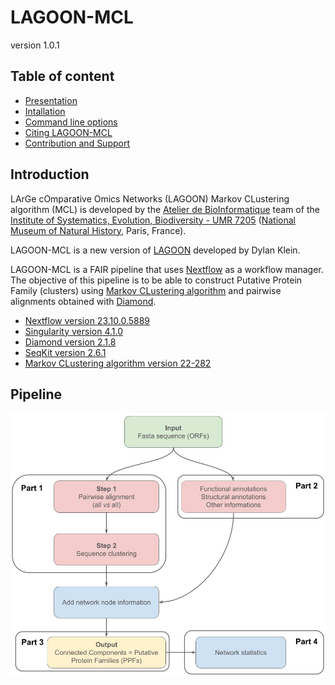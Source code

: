 # LAGOON-MCL

version 1.0.1

## Table of content

* [Presentation](index.md)
* [Intallation](installation.md)
* [Command line options](command.md)
* [Citing LAGOON-MCL](citation.md)
* [Contribution and Support](contact.md)

## Introduction

LArGe cOmparative Omics Networks (LAGOON) Markov CLustering algorithm (MCL) is developed by the [Atelier de BioInformatique](https://bioinfo.mnhn.fr/abi/presentation.EN.html) team of the [Institute of Systematics, Evolution, Biodiversity - UMR 7205](https://isyeb.mnhn.fr/en) ([National Museum of Natural History](https://www.mnhn.fr/en), Paris, France).

LAGOON-MCL is a new version of [LAGOON](https://github.com/Dylkln/LAGOON.git) developed by Dylan Klein.

LAGOON-MCL is a FAIR pipeline that uses [Nextflow](https://www.nextflow.io/) as a workflow manager. The objective of this pipeline is to be able to construct Putative Protein Family (clusters) using [Markov CLustering algorithm](https://github.com/micans/mcl) and pairwise alignments obtained with [Diamond](https://github.com/bbuchfink/diamond).

* [Nextflow version 23.10.0.5889](https://www.nextflow.io/docs/latest/index.html)
* [Singularity version 4.1.0](https://docs.sylabs.io/guides/4.1/user-guide/)
* [Diamond version 2.1.8](https://github.com/bbuchfink/diamond/wiki?)
* [SeqKit version 2.6.1](https://bioinf.shenwei.me/seqkit/)
* [Markov CLustering algorithm version 22-282](https://github.com/micans/mcl)

## Pipeline

![pipeline](images/pipeline.jpg)